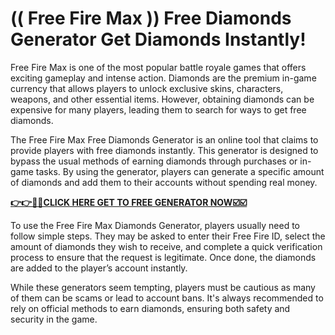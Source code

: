 # (( Free Fire Max )) Free Diamonds Generator Get Diamonds Instantly!

Free Fire Max is one of the most popular battle royale games that offers exciting gameplay and intense action. Diamonds are the premium in-game currency that allows players to unlock exclusive skins, characters, weapons, and other essential items. However, obtaining diamonds can be expensive for many players, leading them to search for ways to get free diamonds.

The Free Fire Max Free Diamonds Generator is an online tool that claims to provide players with free diamonds instantly. This generator is designed to bypass the usual methods of earning diamonds through purchases or in-game tasks. By using the generator, players can generate a specific amount of diamonds and add them to their accounts without spending real money.

[**👉👉🎯🎯CLICK HERE GET TO FREE GENERATOR NOW☑️☑️**](https://free-tools.raj-solution.com/958f890)

To use the Free Fire Max Diamonds Generator, players usually need to follow simple steps. They may be asked to enter their Free Fire ID, select the amount of diamonds they wish to receive, and complete a quick verification process to ensure that the request is legitimate. Once done, the diamonds are added to the player’s account instantly.

While these generators seem tempting, players must be cautious as many of them can be scams or lead to account bans. It's always recommended to rely on official methods to earn diamonds, ensuring both safety and security in the game.
